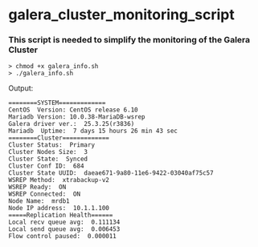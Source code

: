 # galera_cluster_monitoring_script

### This script is needed to simplify the monitoring of the Galera Cluster

    > chmod +x galera_info.sh
    > ./galera_info.sh

Output:
```
========SYSTEM=============
CentOS  Version: CentOS release 6.10
Mariadb Version: 10.0.38-MariaDB-wsrep
Galera driver ver.:  25.3.25(r3836)
Mariadb  Uptime:  7 days 15 hours 26 min 43 sec
========Cluster=============
Cluster Status:  Primary
Cluster Nodes Size:  3
Cluster State:  Synced
Cluster Conf ID:  684
Cluster State UUID:  daeae671-9a80-11e6-9422-03040af75c57
WSREP Method:  xtrabackup-v2
WSREP Ready:  ON
WSREP Connected:  ON
Node Name:  mrdb1
Node IP address:  10.1.1.100
=====Replication Health======
Local recv queue avg:  0.111134
Local send queue avg:  0.006453
Flow control paused:  0.000011
```

